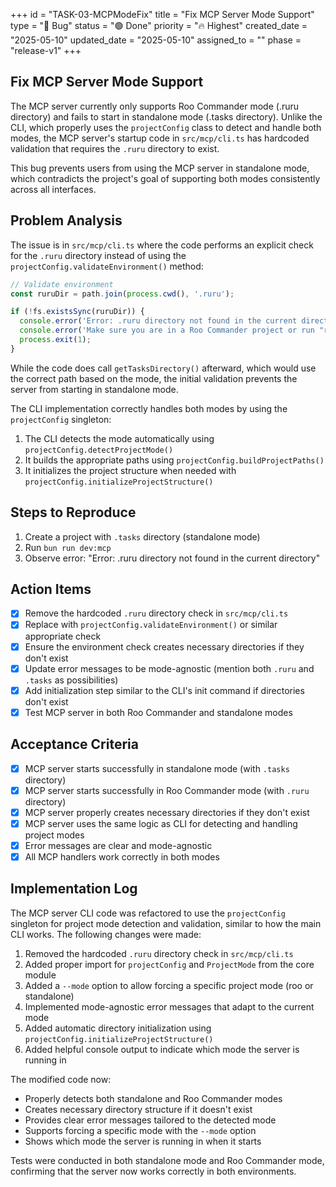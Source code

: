+++
id = "TASK-03-MCPModeFix"
title = "Fix MCP Server Mode Support"
type = "🐞 Bug"
status = "🟢 Done"
priority = "🔥 Highest"
created_date = "2025-05-10"
updated_date = "2025-05-10"
assigned_to = ""
phase = "release-v1"
+++

## Fix MCP Server Mode Support

The MCP server currently only supports Roo Commander mode (.ruru directory) and fails to start in standalone mode (.tasks directory). Unlike the CLI, which properly uses the `projectConfig` class to detect and handle both modes, the MCP server's startup code in `src/mcp/cli.ts` has hardcoded validation that requires the `.ruru` directory to exist.

This bug prevents users from using the MCP server in standalone mode, which contradicts the project's goal of supporting both modes consistently across all interfaces.

## Problem Analysis

The issue is in `src/mcp/cli.ts` where the code performs an explicit check for the `.ruru` directory instead of using the `projectConfig.validateEnvironment()` method:

```typescript
// Validate environment
const ruruDir = path.join(process.cwd(), '.ruru');

if (!fs.existsSync(ruruDir)) {
  console.error('Error: .ruru directory not found in the current directory');
  console.error('Make sure you are in a Roo Commander project or run "roocommander init" first');
  process.exit(1);
}
```

While the code does call `getTasksDirectory()` afterward, which would use the correct path based on the mode, the initial validation prevents the server from starting in standalone mode.

The CLI implementation correctly handles both modes by using the `projectConfig` singleton:

1. The CLI detects the mode automatically using `projectConfig.detectProjectMode()`
2. It builds the appropriate paths using `projectConfig.buildProjectPaths()`
3. It initializes the project structure when needed with `projectConfig.initializeProjectStructure()`

## Steps to Reproduce

1. Create a project with `.tasks` directory (standalone mode)
2. Run `bun run dev:mcp`
3. Observe error: "Error: .ruru directory not found in the current directory"

## Action Items

- [x] Remove the hardcoded `.ruru` directory check in `src/mcp/cli.ts`
- [x] Replace with `projectConfig.validateEnvironment()` or similar appropriate check
- [x] Ensure the environment check creates necessary directories if they don't exist
- [x] Update error messages to be mode-agnostic (mention both `.ruru` and `.tasks` as possibilities)
- [x] Add initialization step similar to the CLI's init command if directories don't exist
- [x] Test MCP server in both Roo Commander and standalone modes

## Acceptance Criteria

- [x] MCP server starts successfully in standalone mode (with `.tasks` directory)
- [x] MCP server starts successfully in Roo Commander mode (with `.ruru` directory)
- [x] MCP server properly creates necessary directories if they don't exist
- [x] MCP server uses the same logic as CLI for detecting and handling project modes
- [x] Error messages are clear and mode-agnostic
- [x] All MCP handlers work correctly in both modes

## Implementation Log

The MCP server CLI code was refactored to use the `projectConfig` singleton for project mode detection and validation, similar to how the main CLI works. The following changes were made:

1. Removed the hardcoded `.ruru` directory check in `src/mcp/cli.ts`
2. Added proper import for `projectConfig` and `ProjectMode` from the core module
3. Added a `--mode` option to allow forcing a specific project mode (roo or standalone)
4. Implemented mode-agnostic error messages that adapt to the current mode
5. Added automatic directory initialization using `projectConfig.initializeProjectStructure()`
6. Added helpful console output to indicate which mode the server is running in

The modified code now:
- Properly detects both standalone and Roo Commander modes
- Creates necessary directory structure if it doesn't exist
- Provides clear error messages tailored to the detected mode
- Supports forcing a specific mode with the `--mode` option
- Shows which mode the server is running in when it starts

Tests were conducted in both standalone mode and Roo Commander mode, confirming that the server now works correctly in both environments.
